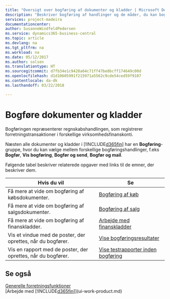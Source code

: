 ```yaml
---
title: "Oversigt over bogføring af dokumenter og kladder | Microsoft Docs"
description: "Beskriver bogføring af handlinger og de måder, du kan bogføre dokumenter og kladder."
services: project-madeira
documentationcenter: 
author: SusanneWindfeldPedersen
ms.service: dynamics365-business-central
ms.topic: article
ms.devlang: na
ms.tgt_pltfrm: na
ms.workload: na
ms.date: 05/12/2017
ms.author: solsen
ms.translationtype: HT
ms.sourcegitcommit: d7fb34e1c9428a64c71ff47be8bcff174649c00d
ms.openlocfilehash: d1d10605991f215971a5562c9cde54ced59f9107
ms.contentlocale: da-dk
ms.lasthandoff: 03/22/2018

---
```

# <a name="post-documents-and-journals"></a>Bogføre dokumenter og kladder
Bogføringen repræsenterer regnskabshandlingen, som registrerer forretningstransaktioner i forskellige virksomhedsfinanskonti.

Næsten alle dokumenter og kladder i [!INCLUDE[d365fin](includes/d365fin_md.md)] har en **Bogføring**-gruppe, hvor du kan vælge mellem forskellige bogføringshandlinger, f.eks **Bogfør**, **Vis bogføring**, **Bogfør og send**, **Bogfør og mail**.

Følgende tabel beskriver relaterede opgaver med links til de emner, der beskriver dem.

| Hvis du vil | Se |
| --- | --- |
| Få mere at vide om bogføring af købsdokumenter. |[Bogføring af køb](ui-post-purchases.md) |
| Få mere at vide om bogføring af salgsdokumenter. |[Bogføring af salg](ui-post-sales.md) |
| Få mere at vide om bogføring af finanskladder. |[Arbejde med finanskladder](ui-work-general-journals.md) |
| Vis et vindue med de poster, der oprettes, når du bogfører. |[Vise bogføringsresultater](ui-how-preview-post-results.md) |
| Vis en rapport med de poster, der oprettes, når du bogfører. |[Vise testrapporter inden bogføring](ui-how-view-test-reports-posting.md) |

## <a name="see-also"></a>Se også
[Generelle forretningsfunktioner](ui-across-business-areas.md)  
[Arbejde med [!INCLUDE[d365fin](includes/d365fin_md.md)]](ui-work-product.md)


